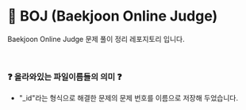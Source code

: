 # 💯 BOJ (Baekjoon Online Judge)

Baekjoon Online Judge 문제 풀이 정리 레포지토리 입니다.
 

</br>

### ❓ 올라와있는 파일이름들의 의미 ❓
  
- "_id"라는 형식으로 해결한 문제의 문제 번호를 이름으로 저장해 두었습니다.
<!-- sssssss>
